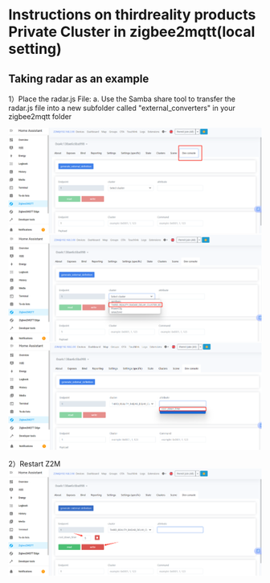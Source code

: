 # Instructions on thirdreality products Private Cluster in zigbee2mqtt(local setting)

## Taking radar as an example

1）Place the radar.js File: a. Use the Samba share tool to transfer the radar.js file into a new subfolder called "external_converters" in your zigbee2mqtt folder

![config_configuration](assets/radar/2.png)
![config_configuration](assets/radar/3.png)
![config_configuration](assets/radar/4.png)

2）Restart Z2M
![config_configuration](assets/radar/5.png)

